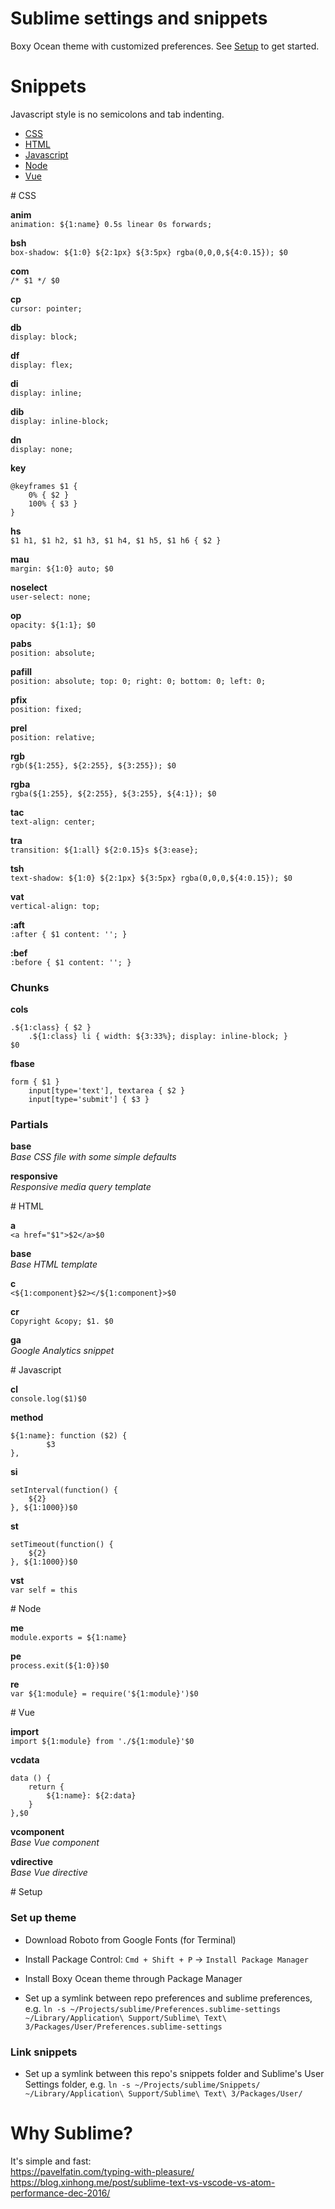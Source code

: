 # Sublime settings and snippets 

Boxy Ocean theme with customized preferences. See [Setup](#setup) to get started.


# Snippets

Javascript style is no semicolons and tab indenting.

* [CSS](#css)
* [HTML](#html)
* [Javascript](#js)
* [Node](#node)
* [Vue](#vue)


<a name="css">
# CSS

**anim**  
``animation: ${1:name} 0.5s linear 0s forwards; ``

**bsh**  
`box-shadow: ${1:0} ${2:1px} ${3:5px} rgba(0,0,0,${4:0.15}); $0`

**com**  
`/* $1 */ $0`

**cp**  
`cursor: pointer; `

**db**  
`display: block; `

**df**  
`display: flex; `

**di**  
`display: inline; `

**dib**  
`display: inline-block; `

**dn**  
`display: none; `

**key**  
```
@keyframes $1 {
	0% { $2 }
	100% { $3 }
}
```

**hs**  
`$1 h1, $1 h2, $1 h3, $1 h4, $1 h5, $1 h6 { $2 } `

**mau**  
`margin: ${1:0} auto; $0`

**noselect**  
`user-select: none; `

**op**  
`opacity: ${1:1}; $0`

**pabs**  
`position: absolute; `

**pafill**  
`position: absolute; top: 0; right: 0; bottom: 0; left: 0; `

**pfix**  
`position: fixed; `

**prel**  
`position: relative; `

**rgb**   
`rgb(${1:255}, ${2:255}, ${3:255}); $0`

**rgba**  
`rgba(${1:255}, ${2:255}, ${3:255}, ${4:1}); $0`

**tac**  
`text-align: center; `

**tra**  
`transition: ${1:all} ${2:0.15}s ${3:ease}; `

**tsh**  
`text-shadow: ${1:0} ${2:1px} ${3:5px} rgba(0,0,0,${4:0.15}); $0`

**vat**  
`vertical-align: top; `

**:aft**  
`:after { $1 content: ''; } `

**:bef**  
`:before { $1 content: ''; } `


### Chunks

**cols**  
```
.${1:class} { $2 }
    .${1:class} li { width: ${3:33%}; display: inline-block; }
$0
```

**fbase**
```
form { $1 }
    input[type='text'], textarea { $2 }
    input[type='submit'] { $3 }
```


### Partials

**base**  
*Base CSS file with some simple defaults*

**responsive**  
*Responsive media query template*



<a name="html">
# HTML

**a**  
`<a href="$1">$2</a>$0`

**base**  
*Base HTML template*

**c**  
`<${1:component}$2></${1:component}>$0`

**cr**  
`Copyright &copy; $1. $0`

**ga**  
*Google Analytics snippet*



<a name="js">
# Javascript

**cl**  
`console.log($1)$0`

**method**
```
${1:name}: function ($2) {
		$3
},
```

**si**  
```
setInterval(function() {
	${2}
}, ${1:1000})$0
```

**st**  
```
setTimeout(function() {
	${2}
}, ${1:1000})$0
```

**vst**  
`var self = this`



<a name="node">
# Node

**me**  
`module.exports = ${1:name}`

**pe**  
`process.exit(${1:0})$0`

**re**  
`var ${1:module} = require('${1:module}')$0`



<a name="vue">
# Vue

**import**  
`import ${1:module} from './${1:module}'$0`

**vcdata**  
```
data () {
	return {
		${1:name}: ${2:data}
	}
},$0
```

**vcomponent**  
*Base Vue component*

**vdirective**  
*Base Vue directive*



<a name="setup">
# Setup

### Set up theme
- Download Roboto from Google Fonts (for Terminal)

- Install Package Control:
`Cmd + Shift + P` -> `Install Package Manager`

- Install Boxy Ocean theme through Package Manager

- Set up a symlink between repo preferences and sublime preferences, e.g. `ln -s ~/Projects/sublime/Preferences.sublime-settings ~/Library/Application\ Support/Sublime\ Text\ 3/Packages/User/Preferences.sublime-settings`

  
### Link snippets
- Set up a symlink between this repo's snippets folder and Sublime's User Settings folder, e.g. `ln -s ~/Projects/sublime/Snippets/ ~/Library/Application\ Support/Sublime\ Text\ 3/Packages/User/`


# Why Sublime?

It's simple and fast:  
https://pavelfatin.com/typing-with-pleasure/  
https://blog.xinhong.me/post/sublime-text-vs-vscode-vs-atom-performance-dec-2016/
